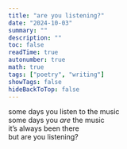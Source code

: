 ```yaml
---
title: "are you listening?"
date: "2024-10-03"
summary: ""
description: ""
toc: false
readTime: true
autonumber: true
math: true
tags: ["poetry", "writing"]
showTags: false
hideBackToTop: false
---
```


some days you listen to the music  
some days you *are* the music  
it’s always been there  
but are you listening?  